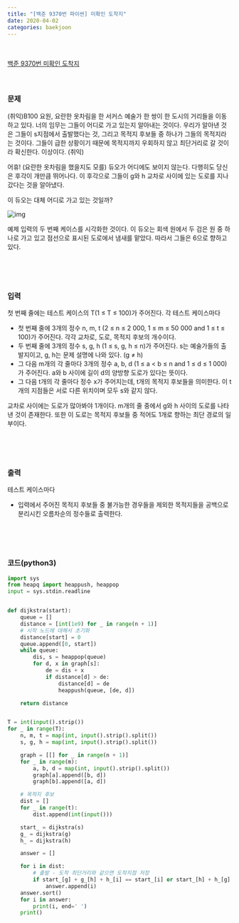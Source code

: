 ```yaml
---
title: "[백준 9370번 파이썬] 미확인 도착지"
date: 2020-04-02
categories: baekjoon
---
```


<br><br>
[백준 9370번 미확인 도착지](https://www.acmicpc.net/problem/9370)
<br><br><br>

### 문제<br>

(취익)B100 요원, 요란한 옷차림을 한 서커스 예술가 한 쌍이 한 도시의 거리들을 이동하고 있다. 너의 임무는 그들이 어디로 가고 있는지 알아내는 것이다. 우리가 알아낸 것은 그들이 s지점에서 출발했다는 것, 그리고 목적지 후보들 중 하나가 그들의 목적지라는 것이다. 그들이 급한 상황이기 때문에 목적지까지 우회하지 않고 최단거리로 갈 것이라 확신한다. 이상이다. (취익)

어휴! (요란한 옷차림을 했을지도 모를) 듀오가 어디에도 보이지 않는다. 다행히도 당신은 후각이 개만큼 뛰어나다. 이 후각으로 그들이 g와 h 교차로 사이에 있는 도로를 지나갔다는 것을 알아냈다.

이 듀오는 대체 어디로 가고 있는 것일까?

![img](https://www.acmicpc.net/upload/images/destination.png)

예제 입력의 두 번째 케이스를 시각화한 것이다. 이 듀오는 회색 원에서 두 검은 원 중 하나로 가고 있고 점선으로 표시된 도로에서 냄새를 맡았다. 따라서 그들은 6으로 향하고 있다.

<br><br><br>

### 입력<br>

첫 번째 줄에는 테스트 케이스의 T(1 ≤ T ≤ 100)가 주어진다. 각 테스트 케이스마다

- 첫 번째 줄에 3개의 정수 n, m, t (2 ≤ n ≤ 2 000, 1 ≤ m ≤ 50 000 and 1 ≤ t ≤ 100)가 주어진다. 각각 교차로, 도로, 목적지 후보의 개수이다.
- 두 번째 줄에 3개의 정수 s, g, h (1 ≤ s, g, h ≤ n)가 주어진다. s는 예술가들의 출발지이고, g, h는 문제 설명에 나와 있다. (g ≠ h)
- 그 다음 m개의 각 줄마다 3개의 정수 a, b, d (1 ≤ a < b ≤ n and 1 ≤ d ≤ 1 000)가 주어진다. a와 b 사이에 길이 d의 양방향 도로가 있다는 뜻이다.
- 그 다음 t개의 각 줄마다 정수 x가 주어지는데, t개의 목적지 후보들을 의미한다. 이 t개의 지점들은 서로 다른 위치이며 모두 s와 같지 않다.

교차로 사이에는 도로가 많아봐야 1개이다. m개의 줄 중에서 g와 h 사이의 도로를 나타낸 것이 존재한다. 또한 이 도로는 목적지 후보들 중 적어도 1개로 향하는 최단 경로의 일부이다.

<br><br><br>

### 출력<br>

테스트 케이스마다

- 입력에서 주어진 목적지 후보들 중 불가능한 경우들을 제외한 목적지들을 공백으로 분리시킨 오름차순의 정수들로 출력한다.

<br><br><br>


### 코드(python3)
```python
import sys
from heapq import heappush, heappop
input = sys.stdin.readline


def dijkstra(start):
    queue = []
    distance = [int(1e9) for _ in range(n + 1)]
    # 시작 노드에 대해서 초기화
    distance[start] = 0
    queue.append([0, start])
    while queue:
        dis, s = heappop(queue)
        for d, x in graph[s]:
            de = dis + x
            if distance[d] > de:
                distance[d] = de
                heappush(queue, [de, d])

    return distance


T = int(input().strip())
for _ in range(T):
    n, m, t = map(int, input().strip().split())
    s, g, h = map(int, input().strip().split())

    graph = [[] for _ in range(n + 1)]
    for _ in range(m):
        a, b, d = map(int, input().strip().split())
        graph[a].append([b, d])
        graph[b].append([a, d])

    # 목적지 후보
    dist = []
    for _ in range(t):
        dist.append(int(input()))

    start_ = dijkstra(s)
    g_ = dijkstra(g)
    h_ = dijkstra(h)

    answer = []

    for i in dist:
        # 출발 - 도착 최단거리와 같으면 도착지점 저장
        if start_[g] + g_[h] + h_[i] == start_[i] or start_[h] + h_[g] + g_[i] == start_[i]:
            answer.append(i)
    answer.sort()
    for i in answer:
        print(i, end=' ')
    print()

```
